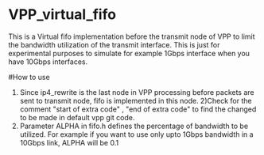 # VPP_virtual_fifo
This is a Virtual fifo implementation before the transmit node of VPP to limit the bandwidth utilization of the transmit interface. This is just for experimental purposes to simulate for example 1Gbps interface when you have 10Gbps interfaces.

#How to use

1) Since ip4_rewrite is the last node in VPP processing before packets are sent to transmit node, fifo is implemented in this node.
2)Check for the comment "start of extra code" , "end of extra code" to find the changed to be made in default vpp git code.
3) Parameter ALPHA in fifo.h defines the percentage of bandwidth to be utilized. For example if you want to use only upto 1Gbps bandwidth in a 10Gbps link, ALPHA will be 0.1
